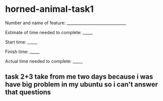 # horned-animal-task1


Number and name of feature: ______________________________

Estimate of time needed to complete: _____

Start time: _____

Finish time: _____

Actual time needed to complete: _____


## task 2+3 take from me two days because i was have big problem in my ubuntu so i can't answer that questions
